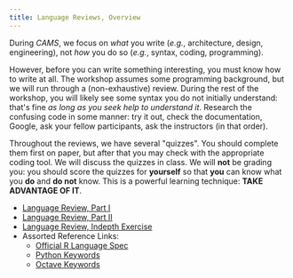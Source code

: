 ```yaml
---
title: Language Reviews, Overview
---
```


During *CAMS*, we focus on *what* you write (*e.g.*, architecture, design, engineering), not *how* you do so (*e.g.*, syntax, coding, programming).

However, before you can write something interesting, you must know how to write at all.  The workshop assumes some programming background, but we will run through a (non-exhaustive) review.  During the rest of the workshop, you will likely see some syntax you do not initially understand: that's fine *as long as you seek help to understand it*.  Research the confusing code in some manner: try it out, check the documentation, Google, ask your fellow participants, ask the instructors (in that order).

Throughout the reviews, we have several "quizzes".  You should complete them first on paper, but after that you may check with the appropriate coding tool.  We will discuss the quizzes in class.  We will **not** be grading you: you should score the quizzes for **yourself** so that **you** can know what you **do** and **do not** know.  This is a powerful learning technique: **TAKE ADVANTAGE OF IT**.

 - [Language Review, Part I](AM/)
 - [Language Review, Part II](PM/)
 - [Language Review, Indepth Exercise](exercise/)
 - Assorted Reference Links:
    * [Official R Language Spec](http://cran.r-project.org/doc/manuals/R-lang.pdf)
    * [Python Keywords](http://stackoverflow.com/questions/9642087/is-it-possible-to-get-a-list-of-keywords-in-python)
    * [Octave Keywords](https://www.gnu.org/software/octave/doc/interpreter/Keywords.html)
